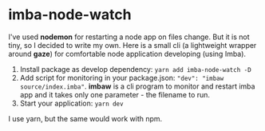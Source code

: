 # imba-node-watch
I've used **nodemon** for restarting a node app on files change. But it is not tiny, so I decided to write my own. Here is a small cli (a lightweight wrapper around **gaze**) for comfortable node application developing (using Imba).

1. Install package as develop dependency: `yarn add imba-node-watch -D`
2. Add script for monitoring in your package.json: `"dev": "imbaw source/index.imba"`. **imbaw** is a cli program to monitor and restart imba app and it takes only one parameter - the filename to run.
3. Start your application: `yarn dev`

I use yarn, but the same would work with npm.
